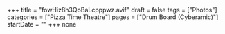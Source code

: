 +++
title = "fowHiz8h3QoBaLcpppwz.avif"
draft = false
tags = ["Photos"]
categories = ["Pizza Time Theatre"]
pages = ["Drum Board (Cyberamic)"]
startDate = ""
+++
none
